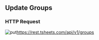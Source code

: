 ## Update Groups

### HTTP Request

<img src="../../images/put.png" alt="put"/><api>https://rest.tsheets.com/api/v1/groups</api>
 
